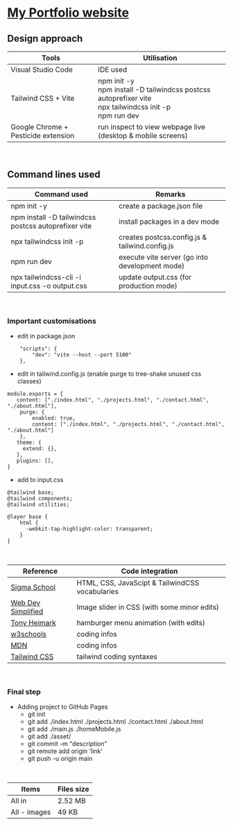 # [My Portfolio website](https://zulfidly.github.io/Portfolio/)

## Design approach

| Tools   | Utilisation |
| ------------- | ------------- |
| Visual Studio Code  | IDE used  |
| Tailwind CSS + Vite  | npm init -y <br> npm install -D tailwindcss postcss autoprefixer vite <br> npx tailwindcss init -p <br> npm run dev <br> |
| Google Chrome + Pesticide extension | run inspect to view webpage live (desktop & mobile screens)  |
<br>

## Command lines used

| Command used | Remarks |
| ------------- | ------------- |
| npm init -y  | create a package.json file  |
| npm install -D tailwindcss postcss autoprefixer vite  | install packages in a dev mode  |
| npx tailwindcss init -p  | creates postcss.config.js & tailwind.config.js  |
| npm run dev  | execute vite server (go into development mode) |
| npx tailwindcss-cli -i input.css -o output.css  | update output.css (for production mode)  |
<br>

### Important customisations
- edit in package.json
```
    "scripts": {
        "dev": "vite --host --port 5100"
    },
```  
- edit in tailwind.config.js (enable purge to tree-shake unused css classes)
```
module.exports = {
   content: ["./index.html", "./projects.html", "./contact.html", "./about.html"], 		
    purge: {                                                
        enabled: true,
        content: ["./index.html", "./projects.html", "./contact.html", "./about.html"]
    },
   theme: {
     extend: {},
   },
   plugins: [],
}
```
- add to input.css
```
@tailwind base; 					                   
@tailwind components;
@tailwind utilities;

@layer base {
    html {
      -webkit-tap-highlight-color: transparent;
    }
}
```





<br>

| Reference  | Code integration |
| ------------- | ------------- |
| [Sigma School](https://app.sigmaschool.co/) | HTML, CSS, JavaScipt & TailwindCSS vocabularies |
| [Web Dev Simplified](https://www.youtube.com/watch?v=9HcxHDS2w1s)  | Image slider in CSS (with some minor edits)  |
| [Tony Heimark](https://www.youtube.com/watch?v=hRaMbPlCT4A)  | hamburger menu animation (with edits)  |
| [w3schools](https://www.w3schools.com/)  | coding infos  |
| [MDN](https://developer.mozilla.org/en-US/)  | coding infos  |
| [Tailwind CSS](https://tailwindcss.com/)  | tailwind coding syntaxes  |

<br>

### Final step

- Adding project to GitHub Pages
    - git init
    - git add ./index.html ./projects.html ./contact.html ./about.html
    - git add ./main.js ./homeMobile.js
    - git add ./asset/
    - git commit -m "description"
    - git remote add origin 'link'
    - git push -u origin main

<br>

| Items  | Files size |
| ------------- | ------------- |
| All in  | 2.52 MB  |
| All - images  | 49 KB  |

